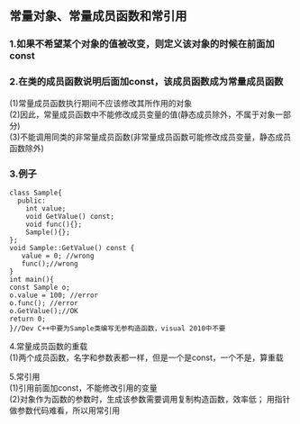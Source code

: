 ## 常量对象、常量成员函数和常引用

### 1.如果不希望某个对象的值被改变，则定义该对象的时候在前面加const

### 2.在类的成员函数说明后面加const，该成员函数成为常量成员函数  
\(1\)常量成员函数执行期间不应该修改其所作用的对象  
\(2\)因此，常量成员函数中不能修改成员变量的值\(静态成员除外，不属于对象一部分\)  
\(3\)不能调用同类的非常量成员函数\(非常量成员函数可能修改成员变量，静态成员函数除外\)

### 3.例子

```
class Sample{  
  public:  
    int value;  
    void GetValue() const;  
    void func(){};  
    Sample(){};  
};  
void Sample::GetValue() const {  
   value = 0; //wrong  
   func();//wrong  
}  
int main(){  
const Sample o;  
o.value = 100; //error  
o.func(); //error  
o.GetValue();//OK  
return 0;  
}//Dev C++中要为Sample类编写无参构造函数，visual 2010中不要  
```

4.常量成员函数的重载  
\(1\)两个成员函数，名字和参数表都一样，但是一个是const，一个不是，算重载

5.常引用  
\(1\)引用前面加const，不能修改引用的变量  
\(2\)对象作为函数的参数时，生成该参数需要调用复制构造函数，效率低； 用指针做参数代码难看，所以用常引用

